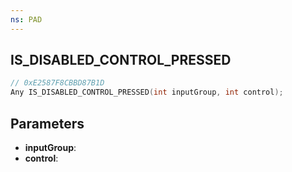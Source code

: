 ```yaml
---
ns: PAD
---
```

## IS_DISABLED_CONTROL_PRESSED

```c
// 0xE2587F8CBBD87B1D
Any IS_DISABLED_CONTROL_PRESSED(int inputGroup, int control);
```

## Parameters
* **inputGroup**:
* **control**:
